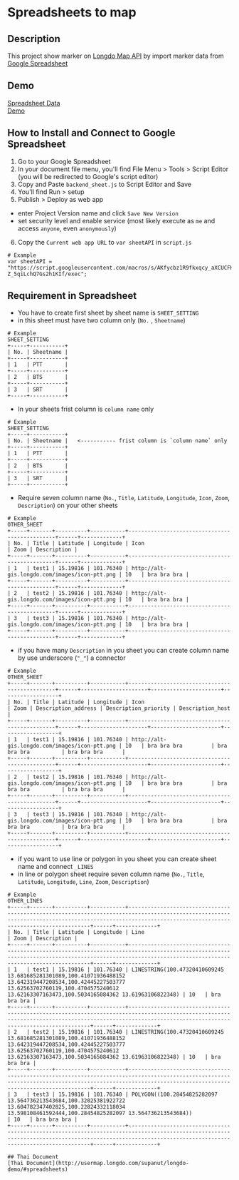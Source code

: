 # Spreadsheets to map
## Description
This project show marker on [Longdo Map API](http://map.longdo.com/longdo-map-api) by import marker data from [Google Spreadsheet](https://www.google.com/intl/th_th/sheets/about/)
## Demo
[Spreadsheet Data](https://docs.google.com/spreadsheets/d/1rVIcAH6_FaAHXr0JSxsXuEJLCBsTt7PTWqPmjlueOws/edit#gid=1414443074) <br />
[Demo](http://usermap.longdo.com/supanut/spreadsheets-to-map/)
## How to Install and Connect to Google Spreadsheet
1. Go to your Google Spreadsheet
2. In your document file menu, you'll find File Menu > Tools > Script Editor (you will be redirected to Google's script editor)
3. Copy and Paste `backend_sheet.js` to Script Editor and Save
4. You'll find Run > setup
5. Publish > Deploy as web app
 - enter Project Version name and click `Save New Version` 
 - set security level and enable service (most likely execute as `me` and access `anyone`, even `anonymously`)
6. Copy the `Current web app URL` to `var sheetAPI` in `script.js`

```
# Example
var sheetAPI = "https://script.googleusercontent.com/macros/s/AKfycbz1R9fkxqcy_aXCUCFKG8H8zdSirsA2_-Z_5qiLchQ7Gs2h1KIf/exec";
```

## Requirement in Spreadsheet
- You have to create first sheet by sheet name is `SHEET_SETTING` 
 - in this sheet must have two column only (`No.` , `Sheetname`)
 
 ```
# Example
SHEET_SETTING
+-----+-----------+
| No. | Sheetname |
+-----+-----------+
| 1   | PTT       |
+-----+-----------+
| 2   | BTS       |
+-----+-----------+
| 3   | SRT       |
+-----+-----------+
```

- In your sheets frist column is `column name` only

```
# Example
SHEET_SETTING
+-----+-----------+
| No. | Sheetname |   <----------- frist column is `column name` only
+-----+-----------+
| 1   | PTT       |
+-----+-----------+
| 2   | BTS       |
+-----+-----------+
| 3   | SRT       |
+-----+-----------+
```

- Require seven column name (`No.`, `Title`, `Latitude`, `Longitude`, `Icon`, `Zoom`, `Description`) on your other sheets

```
# Example
OTHER_SHEET
+-----+-------+----------+-----------+-----------------------------------------------+------+-------------+
| No. | Title | Latitude | Longitude | Icon                                          | Zoom | Description |
+-----+-------+----------+-----------+-----------------------------------------------+------+-------------+
| 1   | test1 | 15.19816 | 101.76340 | http://alt-gis.longdo.com/images/icon-ptt.png | 10   | bra bra bra |
+-----+-------+----------+-----------+-----------------------------------------------+------+-------------+
| 2   | test2 | 15.19816 | 101.76340 | http://alt-gis.longdo.com/images/icon-ptt.png | 10   | bra bra bra |
+-----+-------+----------+-----------+-----------------------------------------------+------+-------------+
| 3   | test3 | 15.19816 | 101.76340 | http://alt-gis.longdo.com/images/icon-ptt.png | 10   | bra bra bra |
+-----+-------+----------+-----------+-----------------------------------------------+------+-------------+
```

- if you have many `Description` in you sheet you can create column name by use underscore (`"_"`) a connector

```
# Example
OTHER_SHEET
+-----+-------+----------+-----------+-----------------------------------------------+------+---------------------+----------------------+------------------+
| No. | Title | Latitude | Longitude | Icon                                          | Zoom | Description_address | Description_priority | Description_host |
+-----+-------+----------+-----------+-----------------------------------------------+------+---------------------+----------------------+------------------+
| 1   | test1 | 15.19816 | 101.76340 | http://alt-gis.longdo.com/images/icon-ptt.png | 10   | bra bra bra         | bra bra bra          | bra bra bra      |
+-----+-------+----------+-----------+-----------------------------------------------+------+---------------------+----------------------+------------------+
| 2   | test2 | 15.19816 | 101.76340 | http://alt-gis.longdo.com/images/icon-ptt.png | 10   | bra bra bra         | bra bra bra          | bra bra bra      |
+-----+-------+----------+-----------+-----------------------------------------------+------+---------------------+----------------------+------------------+
| 3   | test3 | 15.19816 | 101.76340 | http://alt-gis.longdo.com/images/icon-ptt.png | 10   | bra bra bra         | bra bra bra          | bra bra bra      |
+-----+-------+----------+-----------+-----------------------------------------------+------+---------------------+----------------------+------------------+
```

- if you want to use line or polygon in you sheet you can create sheet name and connect `_LINES`
- in line or polygon sheet require seven column name (`No.`, `Title`, `Latitude`, `Longitude`, `Line`, `Zoom`, `Description`)

```
# Example
OTHER_LINES
+-----+-------+----------+-----------+------------------------------------------------------------------------------------------------------------------------------------------------------------------------------------------------------+------+-------------+
| No. | Title | Latitude | Longitude | Line                                                                                                                                                                                                 | Zoom | Description |
+-----+-------+----------+-----------+------------------------------------------------------------------------------------------------------------------------------------------------------------------------------------------------------+------+-------------+
| 1   | test1 | 15.19816 | 101.76340 | LINESTRING(100.47320410609245 13.681685281301089,100.41071936488152 13.642319447208534,100.42445227503777 13.62563702760119,100.4704575240612 13.62163307163473,100.5034165084362 13.61963106822348) | 10   | bra bra bra |
+-----+-------+----------+-----------+------------------------------------------------------------------------------------------------------------------------------------------------------------------------------------------------------+------+-------------+
| 2   | test2 | 15.19816 | 101.76340 | LINESTRING(100.47320410609245 13.681685281301089,100.41071936488152 13.642319447208534,100.42445227503777 13.62563702760119,100.4704575240612 13.62163307163473,100.5034165084362 13.61963106822348) | 10   | bra bra bra |
+-----+-------+----------+-----------+------------------------------------------------------------------------------------------------------------------------------------------------------------------------------------------------------+------+-------------+
| 3   | test3 | 15.19816 | 101.76340 | POLYGON((100.28454825282097 13.564736213543684,100.32025381922722 13.604782347402825,100.22824332118034 13.598108461592444,100.28454825282097 13.564736213543684))                                   | 10   | bra bra bra |
+-----+-------+----------+-----------+------------------------------------------------------------------------------------------------------------------------------------------------------------------------------------------------------+------+-------------+

## Thai Document
[Thai Document](http://usermap.longdo.com/supanut/longdo-demo/#spreadsheets)
